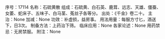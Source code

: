序号：17114
名称：石硫黄散
组成：石硫黄、白石英、鹿茸、远志、天雄、僵蚕、女萎、蛇床子、五味子、白马茎、菟丝子各等分。
出处：《千金》卷二十。
主治：None
加减：None
功效：补虚损，益房事。
用法用量：每服方寸匕，酒送下，日3次。
制备方法：上药治下筛。
临床应用：None
各家论述：None
用药禁忌：无房禁服。
附注：None
